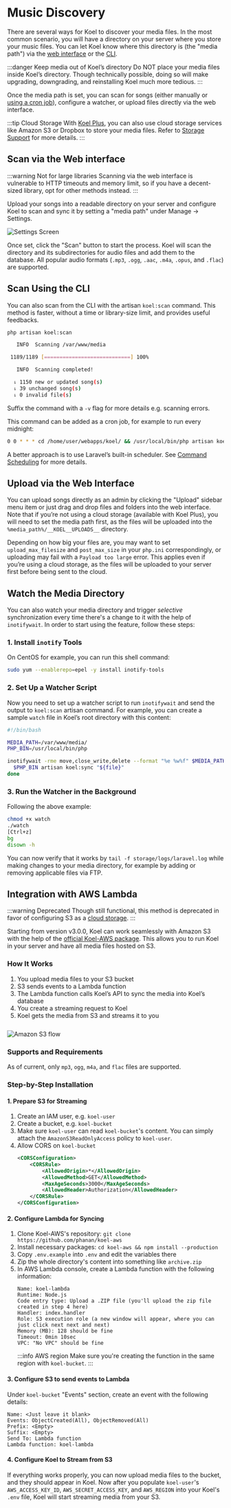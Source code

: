# Music Discovery

There are several ways for Koel to discover your media files. In the most common scenario, you will have a directory on your server where you store your music files.
You can let Koel know where this directory is (the "media path") via the [web interface](#scan-via-the-web-interface) or the [CLI](../cli-commands#koel-storage-local).

:::danger Keep media out of Koel’s directory
Do NOT place your media files inside Koel’s directory. Though technically possible, doing so will make upgrading, downgrading, and reinstalling Koel much more tedious.
:::

Once the media path is set, you can scan for songs (either manually or [using a cron job](../cli-commands#command-scheduling)), configure a watcher, or upload files directly via the web interface.

:::tip Cloud Storage
With [Koel Plus](../plus/what-is-koel-plus), you can also use cloud storage services like Amazon S3 or Dropbox to store your media files. Refer to [Storage Support](../plus/cloud-storage-support) for more details.
:::

## Scan via the Web interface

:::warning Not for large libraries
Scanning via the web interface is vulnerable to HTTP timeouts and memory limit, so if you have a decent-sized library, opt for other methods instead.
:::

Upload your songs into a readable directory on your server and configure Koel to scan and sync it by setting a "media path" under Manage → Settings.

![Settings Screen](../assets/img/settings.webp)

Once set, click the "Scan" button to start the process. Koel will scan the directory and its subdirectories for audio files and add them to the database.
All popular audio formats (`.mp3`, `.ogg`, `.aac`, `.m4a`, `.opus`, and `.flac`) are supported.

## Scan Using the CLI

You can also scan from the CLI with the artisan `koel:scan` command. This method is faster, without a time or library-size limit, and provides useful feedbacks.

```bash
php artisan koel:scan

   INFO  Scanning /var/www/media

 1189/1189 [============================] 100%

   INFO  Scanning completed!

  ⇂ 1150 new or updated song(s)
  ⇂ 39 unchanged song(s)
  ⇂ 0 invalid file(s)
```

Suffix the command with a `-v` flag for more details e.g. scanning errors.

This command can be added as a cron job, for example to run every midnight:

```bash
0 0 * * * cd /home/user/webapps/koel/ && /usr/local/bin/php artisan koel:scan >/dev/null 2>&1
```

A better approach is to use Laravel’s built-in scheduler. See [Command Scheduling](../cli-commands#command-scheduling) for more details.

## Upload via the Web Interface
You can upload songs directly as an admin by clicking the "Upload" sidebar menu item or just drag and drop files and folders into the web interface.
Note that if you’re not using a cloud storage (available with Koel Plus), you will need to set the media path first,
as the files will be uploaded into the `%media_path%/__KOEL__UPLOADS__` directory.

Depending on how big your files are, you may want to set `upload_max_filesize` and `post_max_size` in your `php.ini` correspondingly, or uploading may fail with a `Payload too large` error.
This applies even if you’re using a cloud storage, as the files will be uploaded to your server first before being sent to the cloud.

## Watch the Media Directory

You can also watch your media directory and trigger _selective_ synchronization every time there's a change to it with the help of `inotifywait`.
In order to start using the feature, follow these steps:

### 1. Install `inotify` Tools

On CentOS for example, you can run this shell command:

``` bash
sudo yum --enablerepo=epel -y install inotify-tools
```
### 2. Set Up a Watcher Script

Now you need to set up a watcher script to run `inotifywait` and send the output to `koel:scan` artisan command. For example, you can create a sample `watch` file in Koel’s root directory with this content:

``` bash
#!/bin/bash

MEDIA_PATH=/var/www/media/
PHP_BIN=/usr/local/bin/php

inotifywait -rme move,close_write,delete --format "%e %w%f" $MEDIA_PATH | while read file; do
  $PHP_BIN artisan koel:sync "${file}"
done
```
### 3. Run the Watcher in the Background

Following the above example:

``` bash
chmod +x watch
./watch
[Ctrl+z]
bg
disown -h
```

You can now verify that it works by `tail -f storage/logs/laravel.log` while making changes to your media directory, for example by adding or removing applicable files via FTP.

## Integration with AWS Lambda

:::warning Deprecated
Though still functional, this method is deprecated in favor of configuring S3 as a [cloud storage](../plus/cloud-storage-support).
:::

Starting from version v3.0.0, Koel can work seamlessly with Amazon S3 with the help of the [official Koel-AWS package](https://github.com/koel/koel-aws). This allows you to run Koel in your server and have all media files hosted on S3.

### How It Works

1. You upload media files to your S3 bucket
2. S3 sends events to a Lambda function
3. The Lambda function calls Koel’s API to sync the media into Koel’s database
4. You create a streaming request to Koel
5. Koel gets the media from S3 and streams it to you

<div style="height: 12px"></div>

<img loading="lazy" class="border-0" src="../assets/img/s3-flow.svg" alt="Amazon S3 flow" />

### Supports and Requirements

As of current, only `mp3`, `ogg`, `m4a`, and `flac` files are supported.

### Step-by-Step Installation

#### 1. Prepare S3 for Streaming

  1. Create an IAM user, e.g. `koel-user`
  2. Create a bucket, e.g. `koel-bucket`
  3. Make sure `koel-user` can read `koel-bucket`'s  content. You can simply attach the `AmazonS3ReadOnlyAccess` policy to `koel-user`.
  4. Allow CORS on `koel-bucket`
      ```xml
      <CORSConfiguration>
          <CORSRule>
              <AllowedOrigin>*</AllowedOrigin>
              <AllowedMethod>GET</AllowedMethod>
              <MaxAgeSeconds>3000</MaxAgeSeconds>
              <AllowedHeader>Authorization</AllowedHeader>
          </CORSRule>
      </CORSConfiguration>
      ```

#### 2. Configure Lambda for Syncing

1. Clone Koel-AWS's repository: `git clone https://github.com/phanan/koel-aws`
2. Install necessary packages: `cd koel-aws && npm install --production`
3. Copy `.env.example` into `.env` and edit the variables there
4. Zip the whole directory's content into something like `archive.zip`
5. In AWS Lambda console, create a Lambda function with the following information:
    ```
    Name: koel-lambda
    Runtime: Node.js
    Code entry type: Upload a .ZIP file (you'll upload the zip file created in step 4 here)
    Handler: index.handler
    Role: S3 execution role (a new window will appear, where you can just click next next and next)
    Memory (MB): 128 should be fine
    Timeout: 0min 10sec
    VPC: "No VPC" should be fine
    ```
    :::info AWS region
    Make sure you're creating the function in the same region with `koel-bucket`.
    :::

#### 3. Configure S3 to send events to Lambda

Under `koel-bucket` "Events" section, create an event with the following details:

```
Name: <Just leave it blank>
Events: ObjectCreated(All), ObjectRemoved(All)
Prefix: <Empty>
Suffix: <Empty>
Send To: Lambda function
Lambda function: koel-lambda
```

#### 4. Configure Koel to Stream from S3

If everything works properly, you can now upload media files to the bucket, and they should appear in Koel. Now after you populate `koel-user`'s `AWS_ACCESS_KEY_ID`, `AWS_SECRET_ACCESS_KEY`, and `AWS_REGION` into your Koel's `.env` file, Koel will start streaming media from your S3.
